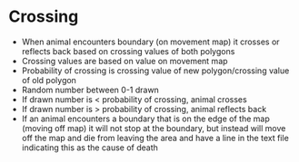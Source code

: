 # Crossing #

  * When animal encounters boundary (on movement map) it crosses or reflects back based on crossing values of both polygons
  * Crossing values are based on value on movement map
  * Probability of crossing is crossing value of new polygon/crossing value of old polygon
  * Random number between 0-1 drawn
  * If drawn number is < probability of crossing, animal crosses
  * If drawn number is > probability of crossing, animal reflects back
  * If an animal encounters a boundary that is on the edge of the map (moving off map) it will not stop at the boundary, but instead will move off the map and die from leaving the area and have a line in the text file indicating this as the cause of death